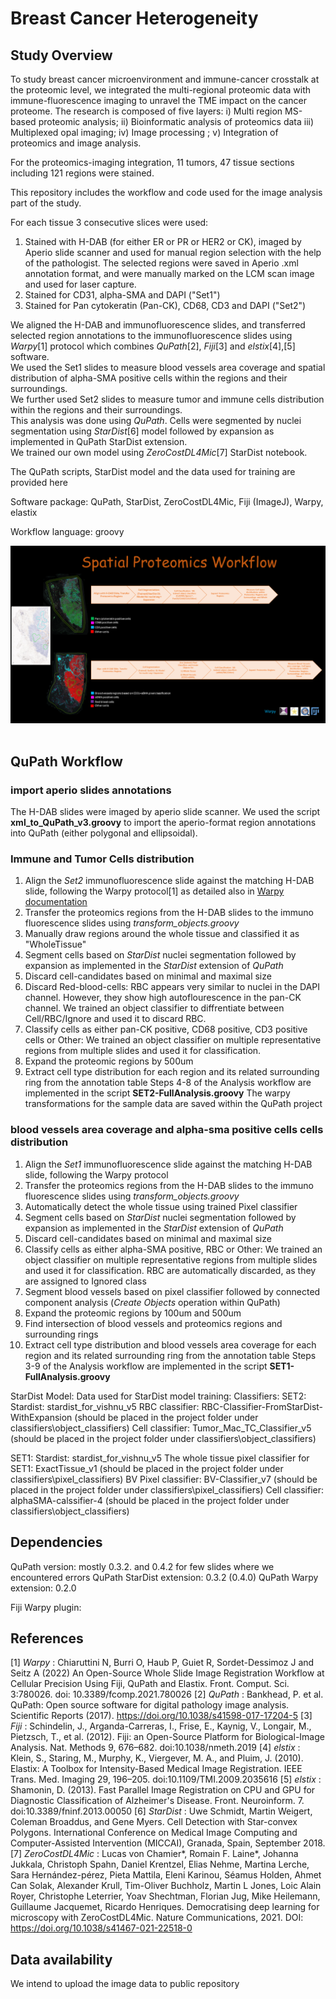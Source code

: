 # Breast Cancer Heterogeneity

## Study Overview

To study breast cancer microenvironment and immune-cancer crosstalk at the proteomic level, we integrated the multi-regional proteomic data with 
immune-fluorescence imaging to unravel the TME impact on the cancer proteome. 
The research is composed of five layers: i) Multi region MS-based proteomic analysis; ii) Bioinformatic analysis of proteomics data 
iii) Multiplexed opal imaging; iv) Image processing ; v) Integration of proteomics and image analysis.

For the proteomics-imaging integration, 11 tumors, 47 tissue sections including 121 regions were stained. 

This repository includes the workflow and code used for the image analysis part of the study.

For each tissue 3 consecutive slices were used:
1. Stained with H-DAB (for either ER or PR or HER2 or CK), imaged by Aperio slide scanner and 
   used for manual region selection with the help of the pathologist. 
   The selected regions were saved in Aperio .xml annotation format, 
   and were manually marked on the LCM scan image and used for laser capture.  
2. Stained for CD31, alpha-SMA and DAPI ("Set1")
3. Stained for Pan cytokeratin (Pan-CK), CD68, CD3 and DAPI ("Set2")

We aligned the H-DAB and immunofluorescence slides, and transferred selected region annotations to the immunofluorescence slides using *Warpy*[1] 
protocol which combines *QuPath*[2], *Fiji*[3] and *elstix*[4],[5] software.   
We used the Set1 slides to measure blood vessels area coverage and spatial distribution of alpha-SMA positive cells within the regions and their surroundings.  
We further used Set2 slides to measure tumor and immune cells distribution within the regions and their surroundings.    
This analysis was done using *QuPath*. Cells were segmented by nuclei segmentation using *StarDist*[6] model followed by expansion as implemented in QuPath StarDist extension.  
We trained our own model using *ZeroCostDL4Mic*[7] StarDist notebook.

The QuPath scripts, StarDist model and the data used for training are provided here 

Software package: QuPath, StarDist, ZeroCostDL4Mic, Fiji (ImageJ), Warpy, elastix

Workflow language: groovy

<p align="center">
<img src="https://github.com/WIS-MICC-CellObservatory/BreastCancerHeterogeneity/blob/master/PNG/Spatial Proteomics Workflow.png" width="750" title="Image Analysis Workflow">
	<br/> <br/> </p>

## QuPath Workflow

### import aperio slides annotations 
The H-DAB slides were imaged by aperio slide scanner.
We used the script **xml_to_QuPath_v3.groovy** to import the aperio-format region annotations into QuPath (either polygonal and ellipsoidal). 

### Immune and Tumor Cells distribution 
1. Align the *Set2* immunofluorescence slide against the matching H-DAB slide, following the Warpy protocol[1] as detailed also in [Warpy documentation](https://imagej.net/plugins/bdv/warpy/warpy)
2. Transfer the proteomics regions from the H-DAB slides to the immuno fluorescence slides using *transform_objects.groovy* 
3. Manually draw regions around the whole tissue and classified it as "WholeTissue" 
4. Segment cells based on *StarDist* nuclei segmentation followed by expansion as implemented in the *StarDist* extension of *QuPath*
5. Discard cell-candidates based on minimal and maximal size 
6. Discard Red-blood-cells: RBC appears very similar to nuclei in the DAPI channel. However, they show high autoflourescence in the pan-CK channel. 
   We trained an object classifier to diffrentiate between Cell/RBC/Ignore and used it to discard RBC.
7. Classify cells as either pan-CK positive, CD68 positive, CD3 positive cells or Other: We trained an object classifier on multiple representative regions from multiple slides and used it for classification. 
8. Expand the proteomic regions by 500um 
9. Extract cell type distribution for each region and its related surrounding ring from the annotation table 
Steps 4-8 of the Analysis workflow are implemented in the script **SET2-FullAnalysis.groovy** 
The warpy transformations for the sample data are saved within the QuPath project

### blood vessels area coverage and alpha-sma positive cells cells distribution 
1. Align the *Set1* immunofluorescence slide against the matching H-DAB slide, following the Warpy protocol
2. Transfer the proteomics regions from the H-DAB slides to the immuno fluorescence slides using *transform_objects.groovy* 
3. Automatically detect the whole tissue using trained Pixel classifier 
4. Segment cells based on *StarDist* nuclei segmentation followed by expansion as implemented in the *StarDist* extension of *QuPath*
5. Discard cell-candidates based on minimal and maximal size 
6. Classify cells as either alpha-SMA positive, RBC or Other: We trained an object classifier on multiple representative regions from multiple slides and used it for classification. 
   RBC are automatically discarded, as they are assigned to Ignored class 
7. Segment blood vessels based on pixel classifier followed by connected component analysis (*Create Objects* operation within QuPath)
8. Expand the proteomic regions by 100um and 500um 
9. Find intersection of blood vessels and proteomics regions and surrounding rings 
10. Extract cell type distribution and blood vessels area coverage for each region and its related surrounding ring from the annotation table 
Steps 3-9 of the Analysis workflow are implemented in the script **SET1-FullAnalysis.groovy** 

StarDist Model: 
Data used for StarDist model training: 
Classifiers:
SET2: 
Stardist: stardist_for_vishnu_v5
RBC classifier: RBC-Classifier-FromStarDist-WithExpansion (should be placed in the project folder under classifiers\object_classifiers)
Cell classifier: Tumor_Mac_TC_Classifier_v5               (should be placed in the project folder under classifiers\object_classifiers)

SET1: 
Stardist: stardist_for_vishnu_v5
The whole tissue pixel classifier for SET1: ExactTissue_v1 (should be placed in the project folder under classifiers\pixel_classifiers)
BV Pixel classifier: BV-Classifier_v7					   (should be placed in the project folder under classifiers\pixel_classifiers)
Cell classifier: alphaSMA-calssifier-4					   (should be placed in the project folder under classifiers\object_classifiers)


## Dependencies
QuPath version: mostly 0.3.2. and 0.4.2 for few slides where we encountered errors 
QuPath StarDist extension: 0.3.2 (0.4.0) 
QuPath Warpy extension: 0.2.0 

Fiji Warpy plugin:

## References 
[1] *Warpy* : Chiaruttini N, Burri O, Haub P, Guiet R, Sordet-Dessimoz J and Seitz A (2022) An Open-Source Whole Slide Image Registration Workflow at Cellular Precision Using Fiji, QuPath and Elastix. Front. Comput. Sci. 3:780026. doi: 10.3389/fcomp.2021.780026
[2] *QuPath* : Bankhead, P. et al. QuPath: Open source software for digital pathology image analysis. Scientific Reports (2017).
https://doi.org/10.1038/s41598-017-17204-5 
[3] *Fiji* : Schindelin, J., Arganda-Carreras, I., Frise, E., Kaynig, V., Longair, M., Pietzsch, T., et al. (2012). Fiji: an Open-Source Platform for Biological-Image Analysis. Nat. Methods 9, 676–682. doi:10.1038/nmeth.2019
[4] *elstix* : Klein, S., Staring, M., Murphy, K., Viergever, M. A., and Pluim, J. (2010). Elastix: A Toolbox for Intensity-Based Medical Image Registration. IEEE Trans. Med. Imaging 29, 196–205. doi:10.1109/TMI.2009.2035616
[5] *elstix* : Shamonin, D. (2013). Fast Parallel Image Registration on CPU and GPU for Diagnostic Classification of Alzheimer's Disease. Front. Neuroinform. 7. doi:10.3389/fninf.2013.00050
[6] *StarDist* : Uwe Schmidt, Martin Weigert, Coleman Broaddus, and Gene Myers. Cell Detection with Star-convex Polygons. International Conference on Medical Image Computing and Computer-Assisted Intervention (MICCAI), Granada, Spain, September 2018.
[7] *ZeroCostDL4Mic* : Lucas von Chamier*, Romain F. Laine*, Johanna Jukkala, Christoph Spahn, Daniel Krentzel, Elias Nehme, Martina Lerche, Sara Hernández-pérez, Pieta Mattila, Eleni Karinou, Séamus Holden, Ahmet Can Solak, Alexander Krull, Tim-Oliver Buchholz, Martin L Jones, Loic Alain Royer, Christophe Leterrier, Yoav Shechtman, Florian Jug, Mike Heilemann, Guillaume Jacquemet, Ricardo Henriques. Democratising deep learning for microscopy with ZeroCostDL4Mic. Nature Communications, 2021. DOI: https://doi.org/10.1038/s41467-021-22518-0

## Data availability
We intend to upload the image data to public repository

